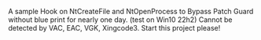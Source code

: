 A sample Hook on NtCreateFile and NtOpenProcess to Bypass Patch Guard without blue print for nearly one day. (test on Win10 22h2)
Cannot be detected by VAC, EAC, VGK, Xingcode3.
Start this project please!

